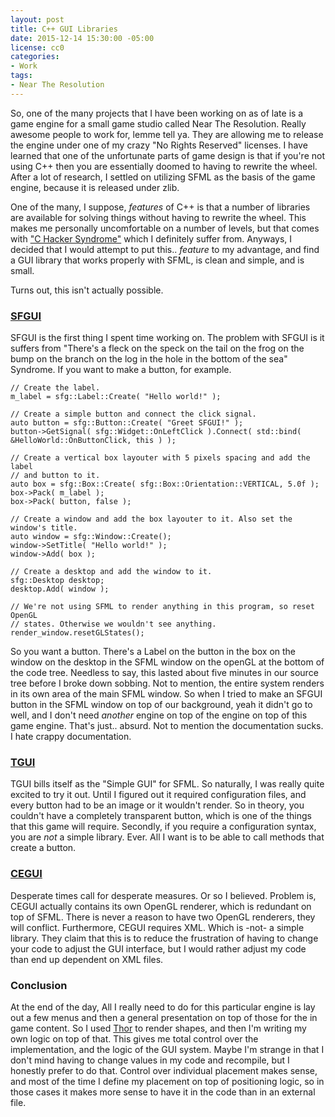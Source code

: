 ```yaml
---
layout: post
title: C++ GUI Libraries
date: 2015-12-14 15:30:00 -05:00
license: cc0
categories:
- Work
tags:
- Near The Resolution
---
```

So, one of the many projects that I have been working on as of late is a game
engine for a small game studio called Near The Resolution. Really awesome
people to work for, lemme tell ya. They are allowing me to release the engine
under one of my crazy "No Rights Reserved" licenses. I have learned that one
of the unfortunate parts of game design is that if you're not using C++ then
you are essentially doomed to having to rewrite the wheel. After a lot of
research, I settled on utilizing SFML as the basis of the game engine, because
it is released under zlib.

One of the many, I suppose, _features_ of C++ is that a number of libraries are
available for solving things without having to rewrite the wheel. This makes me
personally uncomfortable on a number of levels, but that comes with
["C Hacker Syndrome"][1] which I definitely suffer from. Anyways, I decided
that I would attempt to put this.. _feature_ to my advantage, and find a GUI
library that works properly with SFML, is clean and simple, and is small.

Turns out, this isn't actually possible.

### [SFGUI][2] ###
SFGUI is the first thing I spent time working on. The problem with SFGUI is it
suffers from "There's a fleck on the speck on the tail on the frog on the bump
on the branch on the log in the hole in the bottom of the sea" Syndrome. If you
want to make a button, for example.

    // Create the label.
	m_label = sfg::Label::Create( "Hello world!" );

	// Create a simple button and connect the click signal.
	auto button = sfg::Button::Create( "Greet SFGUI!" );
	button->GetSignal( sfg::Widget::OnLeftClick ).Connect( std::bind( &HelloWorld::OnButtonClick, this ) );

	// Create a vertical box layouter with 5 pixels spacing and add the label
	// and button to it.
	auto box = sfg::Box::Create( sfg::Box::Orientation::VERTICAL, 5.0f );
	box->Pack( m_label );
	box->Pack( button, false );

	// Create a window and add the box layouter to it. Also set the window's title.
	auto window = sfg::Window::Create();
	window->SetTitle( "Hello world!" );
	window->Add( box );

	// Create a desktop and add the window to it.
	sfg::Desktop desktop;
	desktop.Add( window );

	// We're not using SFML to render anything in this program, so reset OpenGL
	// states. Otherwise we wouldn't see anything.
	render_window.resetGLStates();

So you want a button. There's a Label on the button in the box on the window
on the desktop in the SFML window on the openGL at the bottom of the code tree.
Needless to say, this lasted about five minutes in our source tree before I
broke down sobbing. Not to mention, the entire system renders in its own area
of the main SFML window. So when I tried to make an SFGUI button in the SFML
window on top of our background, yeah it didn't go to well, and I don't need
_another_ engine on top of the engine on top of this game engine. That's just..
absurd. Not to mention the documentation sucks. I hate crappy documentation.

### [TGUI][3] ###
TGUI bills itself as the "Simple GUI" for SFML. So naturally, I was really
quite excited to try it out. Until I figured out it required configuration
files, and every button had to be an image or it wouldn't render. So in theory,
you couldn't have a completely transparent button, which is one of the things
that this game will require. Secondly, if you require a configuration syntax,
you are _not_ a simple library. Ever. All I want is to be able to call methods
that create a button.

### [CEGUI][4] ###
Desperate times call for desperate measures. Or so I believed. Problem is,
CEGUI actually contains its own OpenGL renderer, which is redundant on top of
SFML. There is never a reason to have two OpenGL renderers, they will conflict.
Furthermore, CEGUI requires XML. Which is -not- a simple library. They claim
that this is to reduce the frustration of having to change your code to adjust
the GUI interface, but I would rather adjust my code than end up dependent on
XML files.

### Conclusion ###
At the end of the day, All I really need to do for this particular engine is
lay out a few menus and then a general presentation on top of those for the
in game content. So I used [Thor][5] to render shapes, and then I'm writing my
own logic on top of that. This gives me total control over the implementation,
and the logic of the GUI system. Maybe I'm strange in that I don't mind having
to change values in my code and recompile, but I honestly prefer to do that.
Control over individual placement makes sense, and most of the time I define
my placement on top of positioning logic, so in those cases it makes more sense
to have it in the code than in an external file.

[1]: http://warp.povusers.org/OpenLetters/ResponseToTorvalds.html
[2]: http://sfgui.sfml-dev.de
[3]: https://tgui.eu
[4]: http://cegui.org.uk
[5]: http://www.bromeon.ch/libraries/thor/
